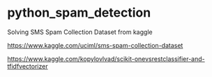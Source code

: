 # python_spam_detection
Solving SMS Spam Collection Dataset from kaggle

https://www.kaggle.com/uciml/sms-spam-collection-dataset

https://www.kaggle.com/kopylovlvad/scikit-onevsrestclassifier-and-tfidfvectorizer
